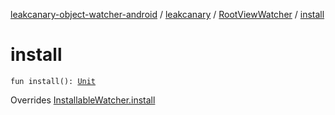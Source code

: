 [leakcanary-object-watcher-android](../../index.md) / [leakcanary](../index.md) / [RootViewWatcher](index.md) / [install](./install.md)

# install

`fun install(): `[`Unit`](https://kotlinlang.org/api/latest/jvm/stdlib/kotlin/-unit/index.html)

Overrides [InstallableWatcher.install](../-installable-watcher/install.md)

